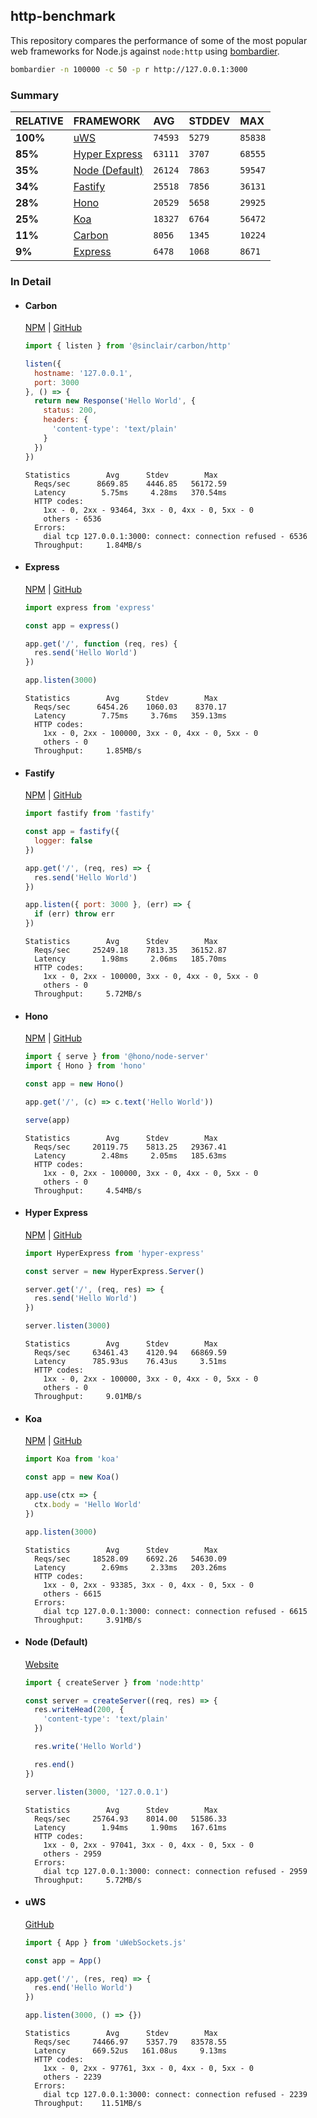 ## http-benchmark

This repository compares the performance of some of the most popular web frameworks for Node.js against `node:http` using [bombardier](https://github.com/codesenberg/bombardier).

```bash
bombardier -n 100000 -c 50 -p r http://127.0.0.1:3000
```

### Summary

| RELATIVE | FRAMEWORK | AVG | STDDEV | MAX |
| :--- | :--- | :--- | :--- | :--- |
| **100%** | [uWS](#uws) | `74593` | `5279` | `85838` |
| **85%** | [Hyper Express](#hyper-express) | `63111` | `3707` | `68555` |
| **35%** | [Node (Default)](#node-default) | `26124` | `7863` | `59547` |
| **34%** | [Fastify](#fastify) | `25518` | `7856` | `36131` |
| **28%** | [Hono](#hono) | `20529` | `5658` | `29925` |
| **25%** | [Koa](#koa) | `18327` | `6764` | `56472` |
| **11%** | [Carbon](#carbon) | `8056` | `1345` | `10224` |
| **9%** | [Express](#express) | `6478` | `1068` | `8671` |


### In Detail

- #### Carbon
  [NPM](https://npmjs.com/@sinclair/carbon) | [GitHub](https://github.com/sinclairzx81/carbon)
  ```js
  import { listen } from '@sinclair/carbon/http'

  listen({
    hostname: '127.0.0.1',
    port: 3000
  }, () => {
    return new Response('Hello World', {
      status: 200,
      headers: {
        'content-type': 'text/plain'
      }
    })
  })
  ```

  ```
  Statistics        Avg      Stdev        Max
    Reqs/sec      8669.85    4446.85   56172.59
    Latency        5.75ms     4.28ms   370.54ms
    HTTP codes:
      1xx - 0, 2xx - 93464, 3xx - 0, 4xx - 0, 5xx - 0
      others - 6536
    Errors:
      dial tcp 127.0.0.1:3000: connect: connection refused - 6536
    Throughput:     1.84MB/s
  ```

- #### Express
  [NPM](https://npmjs.com/express) | [GitHub](https://github.com/expressjs/express)
  ```js
  import express from 'express'

  const app = express()

  app.get('/', function (req, res) {
    res.send('Hello World')
  })

  app.listen(3000)
  ```

  ```
  Statistics        Avg      Stdev        Max
    Reqs/sec      6454.26    1060.03    8370.17
    Latency        7.75ms     3.76ms   359.13ms
    HTTP codes:
      1xx - 0, 2xx - 100000, 3xx - 0, 4xx - 0, 5xx - 0
      others - 0
    Throughput:     1.85MB/s
  ```

- #### Fastify
  [NPM](https://npmjs.com/fastify) | [GitHub](https://github.com/fastify/fastify)
  ```js
  import fastify from 'fastify'

  const app = fastify({
    logger: false
  })

  app.get('/', (req, res) => {
    res.send('Hello World')
  })

  app.listen({ port: 3000 }, (err) => {
    if (err) throw err
  })
  ```

  ```
  Statistics        Avg      Stdev        Max
    Reqs/sec     25249.18    7813.35   36152.87
    Latency        1.98ms     2.06ms   185.70ms
    HTTP codes:
      1xx - 0, 2xx - 100000, 3xx - 0, 4xx - 0, 5xx - 0
      others - 0
    Throughput:     5.72MB/s
  ```

- #### Hono
  [NPM](https://npmjs.com/hono) | [GitHub](https://github.com/honojs/hono)
  ```js
  import { serve } from '@hono/node-server'
  import { Hono } from 'hono'

  const app = new Hono()

  app.get('/', (c) => c.text('Hello World'))

  serve(app)
  ```

  ```
  Statistics        Avg      Stdev        Max
    Reqs/sec     20119.75    5813.25   29367.41
    Latency        2.48ms     2.05ms   185.63ms
    HTTP codes:
      1xx - 0, 2xx - 100000, 3xx - 0, 4xx - 0, 5xx - 0
      others - 0
    Throughput:     4.54MB/s
  ```

- #### Hyper Express
  [NPM](https://npmjs.com/hyper-express) | [GitHub](https://github.com/kartikk221/hyper-express)
  ```js
  import HyperExpress from 'hyper-express'

  const server = new HyperExpress.Server()

  server.get('/', (req, res) => {
    res.send('Hello World')
  })

  server.listen(3000)
  ```

  ```
  Statistics        Avg      Stdev        Max
    Reqs/sec     63461.43    4120.94   66869.59
    Latency      785.93us    76.43us     3.51ms
    HTTP codes:
      1xx - 0, 2xx - 100000, 3xx - 0, 4xx - 0, 5xx - 0
      others - 0
    Throughput:     9.01MB/s
  ```

- #### Koa
  [NPM](https://npmjs.com/koa) | [GitHub](https://github.com/koajs/koa)
  ```js
  import Koa from 'koa'

  const app = new Koa()

  app.use(ctx => {
    ctx.body = 'Hello World'
  })

  app.listen(3000)
  ```

  ```
  Statistics        Avg      Stdev        Max
    Reqs/sec     18528.09    6692.26   54630.09
    Latency        2.69ms     2.33ms   203.26ms
    HTTP codes:
      1xx - 0, 2xx - 93385, 3xx - 0, 4xx - 0, 5xx - 0
      others - 6615
    Errors:
      dial tcp 127.0.0.1:3000: connect: connection refused - 6615
    Throughput:     3.91MB/s
  ```

- #### Node (Default)
  [Website](https://nodejs.org/api/http.html)
  ```js
  import { createServer } from 'node:http'

  const server = createServer((req, res) => {
    res.writeHead(200, {
      'content-type': 'text/plain'
    })

    res.write('Hello World')

    res.end()
  })

  server.listen(3000, '127.0.0.1')
  ```

  ```
  Statistics        Avg      Stdev        Max
    Reqs/sec     25764.93    8014.00   51586.33
    Latency        1.94ms     1.90ms   167.61ms
    HTTP codes:
      1xx - 0, 2xx - 97041, 3xx - 0, 4xx - 0, 5xx - 0
      others - 2959
    Errors:
      dial tcp 127.0.0.1:3000: connect: connection refused - 2959
    Throughput:     5.72MB/s
  ```

- #### uWS
  [GitHub](https://github.com/uNetworking/uWebSockets.js)
  ```js
  import { App } from 'uWebSockets.js'

  const app = App()

  app.get('/', (res, req) => {
    res.end('Hello World')
  })

  app.listen(3000, () => {})
  ```

  ```
  Statistics        Avg      Stdev        Max
    Reqs/sec     74466.97    5357.79   83578.55
    Latency      669.52us   161.08us     9.13ms
    HTTP codes:
      1xx - 0, 2xx - 97761, 3xx - 0, 4xx - 0, 5xx - 0
      others - 2239
    Errors:
      dial tcp 127.0.0.1:3000: connect: connection refused - 2239
    Throughput:    11.51MB/s
  ```


